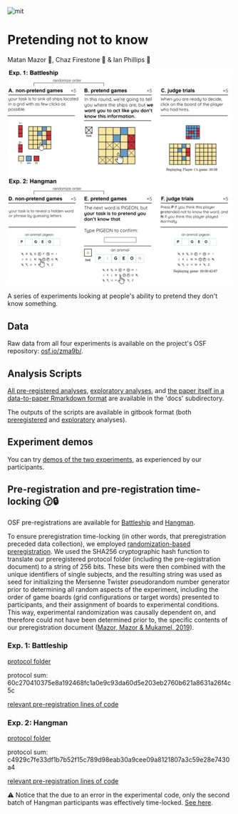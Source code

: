 ![mit](https://img.shields.io/badge/License-MIT-blue.svg)

# Pretending not to know

Matan Mazor 🙈, Chaz Firestone 🙉 & Ian Phillips 🙊

<img src="docs/figures/methods2.png" alt="Experimental Design in Exp. 1 (upper panel) and 2 (lower panel). In non-pretend games, players revealed ships by guessing cells in a grid (A) or revealed a word by guessing letters (D). In pretend games, we marked ship locations with a cross (B) and revealed the target word from the start (E), but asked players to play as if they didn’t have this information. Lastly, players watched replays of the games of previous players and guessed which were pretend games (C and F)." width="700"/>

A series of experiments looking at people's ability to pretend they don't know something.

## Data

Raw data from all four experiments is available on the project's OSF repository: [osf.io/zma9b/](https://osf.io/zma9b/files/osfstorage/).

## Analysis Scripts

[All pre-registered analyses](https://github.com/matanmazor/ignorance/blob/main/docs/preregisteredMethodsAndResults.Rmd), [exploratory analyses](https://github.com/matanmazor/ignorance/blob/main/docs/ExploratoryResults.Rmd), and [the paper itself in a data-to-paper Rmarkdown format](https://github.com/matanmazor/ignorance/blob/main/docs/paper.Rmd) are available in the 'docs' subdirectory.


The outputs of the scripts are available in gitbook format (both [preregistered](https://self-model.github.io/pretendingNotToKnow/docs/exp.-1-battleship.html) and [exploratory](https://self-model.github.io/pretendingNotToKnow/docs/exp.-1-battleship-exploratory-results.html) analyses).

## Experiment demos

You can try [demos of the two experiments](https://matanmazor.github.io/ignorance/experiments/demos/pretend), as experienced by our participants.

## Pre-registration and pre-registration time-locking 🕝🔒

OSF pre-registrations are available for [Battleship](https://osf.io/v9zsb) and [Hangman](https://osf.io/3thry).

To ensure preregistration time-locking (in other words, that preregistration preceded data collection), we employed [randomization-based preregistration](https://medium.com/@mazormatan/cryptographic-preregistration-from-newton-to-fmri-df0968377bb2). We used the SHA256 cryptographic hash function to translate our preregistered protocol folder (including the pre-registration document) to a string of 256 bits. These bits were then combined with the unique identifiers of single subjects, and the resulting string was used as seed for initializing the Mersenne Twister pseudorandom number generator prior to determining all random aspects of the experiment, including the order of game boards (grid configurations or target words) presented to participants, and their assignment of boards to experimental conditions. This way, experimental randomization was causally dependent on, and therefore could not have been determined prior to, the specific contents of our preregistration document ([Mazor, Mazor & Mukamel, 2019](https://doi.org/10.1111/ejn.14278)).

### Exp. 1: Battleship
[protocol folder](https://github.com/matanmazor/ignorance/blob/main/experiments/Battleships2/protocolFolder.zip)

protocol sum: 60c270410375e8a192468fc1a0e9c93da60d5e203eb2760b621a8631a26f4c5c

[relevant pre-registration lines of code](https://github.com/matanmazor/ignorance/blob/0015bfeb46b9b85e3e25304671d943335cca4a53/experiments/Battleships2/code/index.html#L864-L876)

### Exp. 2: Hangman
[protocol folder](https://github.com/matanmazor/ignorance/blob/0015bfeb46b9b85e3e25304671d943335cca4a53/experiments/Hangman2/protocolFolder2.zip)

protocol sum: c4929c7fe33df1b7b52f15c789d98eab30a9cee09a8121807a3c59e28e7430a4

[relevant pre-registration lines of code](https://github.com/matanmazor/ignorance/blob/0015bfeb46b9b85e3e25304671d943335cca4a53/experiments/Hangman2/code/index.html#L772-L783)

⚠️ Notice that the due to an error in the experimental code, only the second batch of Hangman participants was effectively time-locked. [See here](https://github.com/matanmazor/ignorance/blob/0015bfeb46b9b85e3e25304671d943335cca4a53/experiments/Hangman2/whyIsThereTwoOfEverything.txt).
